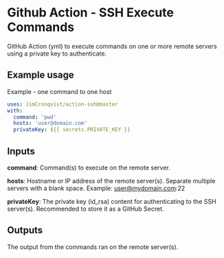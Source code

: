 # Github Action - SSH Execute Commands

GitHub Action (yml) to execute commands on one or more remote servers using a private key to authenticate.

## Example usage

Example - one command to one host 
```yml
uses: JimCronqvist/action-ssh@master
with:
  command: 'pwd'
  hosts: 'user@domain.com'
  privateKey: ${{ secrets.PRIVATE_KEY }}
```

## Inputs

**command**: Command(s) to execute on the remote server.

**hosts**: Hostname or IP address of the remote server(s). Separate multiple servers with a blank space. Example: user@mydomain.com:22

**privateKey**: The private key (id_rsa) content for authenticating to the SSH server(s). Recommended to store it as a GitHub Secret.

## Outputs

The output from the commands ran on the remote server(s).